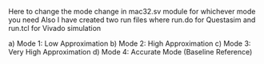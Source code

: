Here to change the mode change in mac32.sv module for whichever mode you need
Also I have created two run files where run.do for Questasim and  run.tcl for Vivado simulation

a) Mode 1: Low Approximation
b) Mode 2: High Approximation
c) Mode 3: Very High Approximation
d) Mode 4: Accurate Mode (Baseline Reference)
